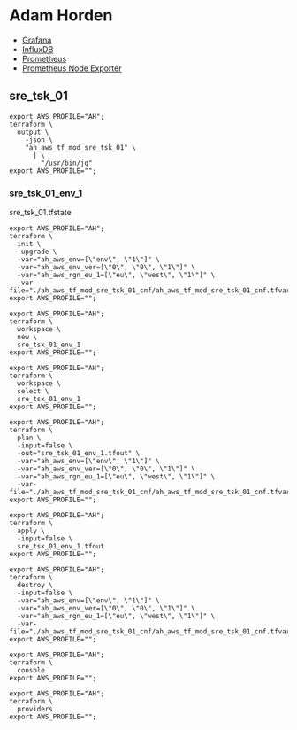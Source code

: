 # Adam Horden

- [Grafana](http://grafana.sky.services.adam.horden.in)
- [InfluxDB](http://influxdb.sky.services.adam.horden.in)
- [Prometheus](http://prometheus.sky.services.adam.horden.in)
- [Prometheus Node Exporter](http://node.prometheus.sky.services.adam.horden.in)

## sre_tsk_01

```shell
export AWS_PROFILE="AH";
terraform \
  output \
    -json \
    "ah_aws_tf_mod_sre_tsk_01" \
      | \
        "/usr/bin/jq"
export AWS_PROFILE="";
```

### sre_tsk_01_env_1

sre_tsk_01.tfstate

```shell
export AWS_PROFILE="AH";
terraform \
  init \
  -upgrade \
  -var="ah_aws_env=[\"env\", \"1\"]" \
  -var="ah_aws_env_ver=[\"0\", \"0\", \"1\"]" \
  -var="ah_aws_rgn_eu_1=[\"eu\", \"west\", \"1\"]" \
  -var-file="./ah_aws_tf_mod_sre_tsk_01_cnf/ah_aws_tf_mod_sre_tsk_01_cnf.tfvars"
export AWS_PROFILE="";
```

```shell
export AWS_PROFILE="AH";
terraform \
  workspace \
  new \
  sre_tsk_01_env_1
export AWS_PROFILE="";
```

```shell
export AWS_PROFILE="AH";
terraform \
  workspace \
  select \
  sre_tsk_01_env_1
export AWS_PROFILE="";
```

```shell
export AWS_PROFILE="AH";
terraform \
  plan \
  -input=false \
  -out="sre_tsk_01_env_1.tfout" \
  -var="ah_aws_env=[\"env\", \"1\"]" \
  -var="ah_aws_env_ver=[\"0\", \"0\", \"1\"]" \
  -var="ah_aws_rgn_eu_1=[\"eu\", \"west\", \"1\"]" \
  -var-file="./ah_aws_tf_mod_sre_tsk_01_cnf/ah_aws_tf_mod_sre_tsk_01_cnf.tfvars"
export AWS_PROFILE="";
```

```shell
export AWS_PROFILE="AH";
terraform \
  apply \
  -input=false \
  sre_tsk_01_env_1.tfout
export AWS_PROFILE="";
```

```shell
export AWS_PROFILE="AH";
terraform \
  destroy \
  -input=false \
  -var="ah_aws_env=[\"env\", \"1\"]" \
  -var="ah_aws_env_ver=[\"0\", \"0\", \"1\"]" \
  -var="ah_aws_rgn_eu_1=[\"eu\", \"west\", \"1\"]" \
  -var-file="./ah_aws_tf_mod_sre_tsk_01_cnf/ah_aws_tf_mod_sre_tsk_01_cnf.tfvars"
export AWS_PROFILE="";
```

```shell
export AWS_PROFILE="AH";
terraform \
  console
export AWS_PROFILE="";
```

```shell
export AWS_PROFILE="AH";
terraform \
  providers
export AWS_PROFILE="";
```
